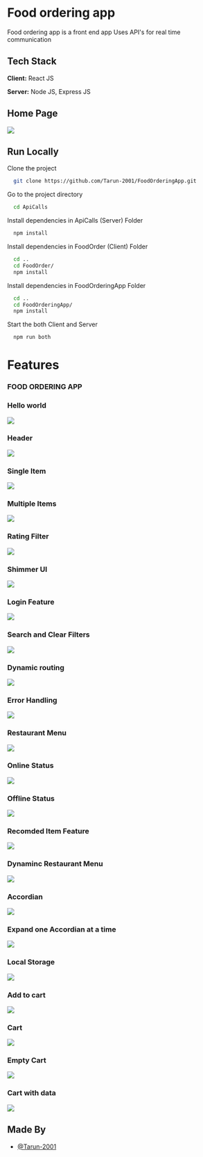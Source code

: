 
# Food ordering app

Food ordering app is a front end app 
Uses API's for real time communication
## Tech Stack

**Client:** React JS

**Server:** Node JS, Express JS


## Home Page
  

![](https://github.com/Tarun-2001/FoodOrderingApp/blob/main/FoodOrder/ScreenShots/Step%208.png)
## Run Locally

Clone the project

```bash
  git clone https://github.com/Tarun-2001/FoodOrderingApp.git
```

Go to the project directory

```bash
  cd ApiCalls
```

Install dependencies in ApiCalls (Server) Folder 

```bash
  npm install
```

Install dependencies in FoodOrder (Client) Folder 
```bash
  cd ..
  cd FoodOrder/
  npm install
```

Install dependencies in FoodOrderingApp Folder 
```bash
  cd ..
  cd FoodOrderingApp/
  npm install
```
Start the both Client and Server

```bash
  npm run both
```

  
# Features

### FOOD ORDERING APP

### Hello world
![](https://github.com/Tarun-2001/FoodOrderingApp/blob/main/FoodOrder/ScreenShots/Step%201.png)

### Header
![](https://github.com/Tarun-2001/FoodOrderingApp/blob/main/FoodOrder/ScreenShots/Step%202.png)

### Single Item
![](https://github.com/Tarun-2001/FoodOrderingApp/blob/main/FoodOrder/ScreenShots/Step%203.png)

### Multiple Items  
![](https://github.com/Tarun-2001/FoodOrderingApp/blob/main/FoodOrder/ScreenShots/Step%204.png)

### Rating Filter
![](https://github.com/Tarun-2001/FoodOrderingApp/blob/main/FoodOrder/ScreenShots/Step%205.png)

### Shimmer UI
![](https://github.com/Tarun-2001/FoodOrderingApp/blob/main/FoodOrder/ScreenShots/Step%206.png)

### Login Feature
![](https://github.com/Tarun-2001/FoodOrderingApp/blob/main/FoodOrder/ScreenShots/Step%207.png)

### Search and Clear Filters
![](https://github.com/Tarun-2001/FoodOrderingApp/blob/main/FoodOrder/ScreenShots/Step%208.png)

### Dynamic routing
![](https://github.com/Tarun-2001/FoodOrderingApp/blob/main/FoodOrder/ScreenShots/Step%209.png)

### Error Handling
![](https://github.com/Tarun-2001/FoodOrderingApp/blob/main/FoodOrder/ScreenShots/Step%2010.png)

### Restaurant Menu
![](https://github.com/Tarun-2001/FoodOrderingApp/blob/main/FoodOrder/ScreenShots/Step%2011.png)

### Online Status
![](https://github.com/Tarun-2001/FoodOrderingApp/blob/main/FoodOrder/ScreenShots/Step%2012.png)

### Offline Status
![](https://github.com/Tarun-2001/FoodOrderingApp/blob/main/FoodOrder/ScreenShots/Step%2013.png)

### Recomded Item Feature
![](https://github.com/Tarun-2001/FoodOrderingApp/blob/main/FoodOrder/ScreenShots/Step%2014.png)

### Dynaminc Restaurant Menu
![](https://github.com/Tarun-2001/FoodOrderingApp/blob/main/FoodOrder/ScreenShots/Step%2015.png)

### Accordian
![](https://github.com/Tarun-2001/FoodOrderingApp/blob/main/FoodOrder/ScreenShots/Step%2016.png)

### Expand one Accordian at a time 
![](https://github.com/Tarun-2001/FoodOrderingApp/blob/main/FoodOrder/ScreenShots/Step%2017.png)

### Local Storage
![](https://github.com/Tarun-2001/FoodOrderingApp/blob/main/FoodOrder/ScreenShots/Step%2018.png)

### Add to cart
![](https://github.com/Tarun-2001/FoodOrderingApp/blob/main/FoodOrder/ScreenShots/Step%2019.png)

### Cart 
![](https://github.com/Tarun-2001/FoodOrderingApp/blob/main/FoodOrder/ScreenShots/Step%2020.png)

### Empty Cart
![](https://github.com/Tarun-2001/FoodOrderingApp/blob/main/FoodOrder/ScreenShots/Step%2021.png)

### Cart with data
![](https://github.com/Tarun-2001/FoodOrderingApp/blob/main/FoodOrder/ScreenShots/Step%2022.png)

## Made By

- [@Tarun-2001](https://github.com/Tarun-2001)
